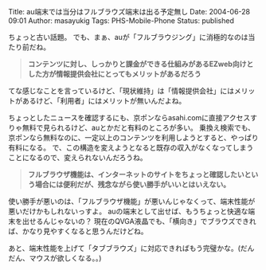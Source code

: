 Title: au端末では当分はフルブラウズ端末は出る予定無し
Date: 2004-06-28 09:01
Author: masayukig
Tags: PHS-Mobile-Phone
Status: published

ちょっと古い話題。
でも、まぁ、auが「フルブラウジング」に消極的なのは当たり前だね。

> **コンテンツに対し、しっかりと課金ができる仕組みがあるEZweb向けとした方が情報提供会社にとってもメリットがあるだろう**

てな感じなことを言っているけど、「現状維持」は「情報提供会社」にはメリットがあるけど、「利用者」にはメリットが無いんだよね。

ちょっとしたニュースを確認するにも、京ポンならasahi.comに直接アクセスすりゃ無料で見られるけど、auとかだと有料のところが多い。
乗換え検索でも、京ポンなら無料なのに、一定以上のコンテンツを利用しようとすると、やっぱり有料になる。
で、この構造を変えようとなると既存の収入がなくなってしまうことになるので、変えられないんだろうね。

> **フルブラウザ機能は、インターネットのサイトをちょっと確認したいという場合には便利だが、残念ながら使い勝手がいいとはいえない。**

使い勝手が悪いのは、「フルブラウザ機能」が悪いんじゃなくって、端末性能が悪いだけかもしれないっすよ。
auの端末として出せば、もうちょっと快適な端末を出せるんじゃないの？
現在のQVGA液晶でも、「横向き」でブラウズできれば、かなり見やすくなると思うんだけどね。

あと、端末性能を上げて「タブブラウズ」に対応できればもう完璧かな。(だんだん、マウスが欲しくなる。。)
